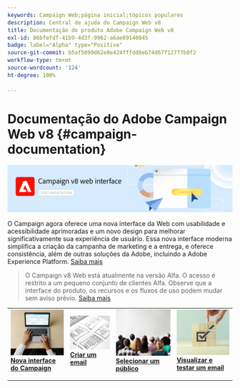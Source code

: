```yaml
---
keywords: Campaign Web;página inicial;tópicos populares
description: Central de ajuda do Campaign Web v8
title: Documentação do produto Adobe Campaign Web v8
exl-id: 86bfefdf-41b9-4d3f-9962-a6ae69140845
badge: label="Alpha" type="Positive"
source-git-commit: b5af5099d62e0e424fffdd8eb74d67f12777b0f2
workflow-type: tm+mt
source-wordcount: '124'
ht-degree: 100%

---
```


# Documentação do Adobe Campaign Web v8 {#campaign-documentation}

![](assets/do-not-localize/banner-documentationv8.png)

O Campaign agora oferece uma nova interface da Web com usabilidade e acessibilidade aprimoradas e um novo design para melhorar significativamente sua experiência de usuário. Essa nova interface moderna simplifica a criação da campanha de marketing e a entrega, e oferece consistência, além de outras soluções da Adobe, incluindo a Adobe Experience Platform. [Saiba mais](get-started/get-started.md)

>O Campaign v8 Web está atualmente na versão Alfa. O acesso é restrito a um pequeno conjunto de clientes Alfa. Observe que a interface do produto, os recursos e os fluxos de uso podem mudar sem aviso prévio. [Saiba mais](rn/release-notes.md)


<table style="table-layout:fixed"><tr style="border: 0;">
<td>
<a href="get-started/user-interface.md">
<img alt="nova interface" src="assets/do-not-localize/email-create.jpeg">
</a>
<div><a href="get-started/user-interface.md"><strong>Nova interface do Campaign</strong>
</div>
<p>
</td>
<td>
<a href="content/create-email-content.md">
<img alt="Pouco frequente" src="assets/do-not-localize/email-design.jpg">
</a>
<div>
<a href="content/create-email-content.md"><strong>Criar um email</strong></a>
</div>
<p></td>
<td>
<a href="audience/about-audiences.md">
<img alt="Públicos" src="assets/do-not-localize/email-audience.jpg">
</a>
<div>
<a href="audience/about-audiences.md"><strong>Selecionar um público</strong></a>
</div>
<p>
</td>
<td>
<a href="preview-test/proofs.md">
<img alt="Validação" src="assets/do-not-localize/email-preview.jpg">
</a>
<div>
<a href="preview-test/proofs.md"><strong>Visualizar e testar um email</strong></a>
</div>
<p>
</td>
</tr></table>
